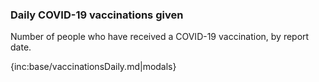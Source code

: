 ### Daily COVID-19 vaccinations given

Number of people who have received a COVID-19 vaccination, by report date.

{inc:base/vaccinationsDaily.md|modals}